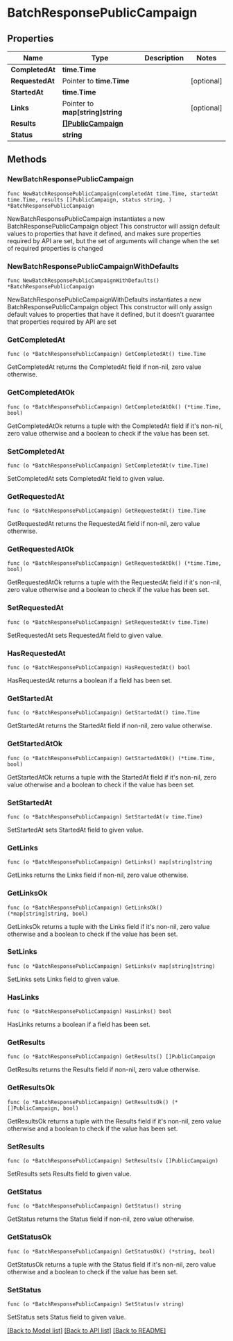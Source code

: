 # BatchResponsePublicCampaign

## Properties

Name | Type | Description | Notes
------------ | ------------- | ------------- | -------------
**CompletedAt** | **time.Time** |  | 
**RequestedAt** | Pointer to **time.Time** |  | [optional] 
**StartedAt** | **time.Time** |  | 
**Links** | Pointer to **map[string]string** |  | [optional] 
**Results** | [**[]PublicCampaign**](PublicCampaign.md) |  | 
**Status** | **string** |  | 

## Methods

### NewBatchResponsePublicCampaign

`func NewBatchResponsePublicCampaign(completedAt time.Time, startedAt time.Time, results []PublicCampaign, status string, ) *BatchResponsePublicCampaign`

NewBatchResponsePublicCampaign instantiates a new BatchResponsePublicCampaign object
This constructor will assign default values to properties that have it defined,
and makes sure properties required by API are set, but the set of arguments
will change when the set of required properties is changed

### NewBatchResponsePublicCampaignWithDefaults

`func NewBatchResponsePublicCampaignWithDefaults() *BatchResponsePublicCampaign`

NewBatchResponsePublicCampaignWithDefaults instantiates a new BatchResponsePublicCampaign object
This constructor will only assign default values to properties that have it defined,
but it doesn't guarantee that properties required by API are set

### GetCompletedAt

`func (o *BatchResponsePublicCampaign) GetCompletedAt() time.Time`

GetCompletedAt returns the CompletedAt field if non-nil, zero value otherwise.

### GetCompletedAtOk

`func (o *BatchResponsePublicCampaign) GetCompletedAtOk() (*time.Time, bool)`

GetCompletedAtOk returns a tuple with the CompletedAt field if it's non-nil, zero value otherwise
and a boolean to check if the value has been set.

### SetCompletedAt

`func (o *BatchResponsePublicCampaign) SetCompletedAt(v time.Time)`

SetCompletedAt sets CompletedAt field to given value.


### GetRequestedAt

`func (o *BatchResponsePublicCampaign) GetRequestedAt() time.Time`

GetRequestedAt returns the RequestedAt field if non-nil, zero value otherwise.

### GetRequestedAtOk

`func (o *BatchResponsePublicCampaign) GetRequestedAtOk() (*time.Time, bool)`

GetRequestedAtOk returns a tuple with the RequestedAt field if it's non-nil, zero value otherwise
and a boolean to check if the value has been set.

### SetRequestedAt

`func (o *BatchResponsePublicCampaign) SetRequestedAt(v time.Time)`

SetRequestedAt sets RequestedAt field to given value.

### HasRequestedAt

`func (o *BatchResponsePublicCampaign) HasRequestedAt() bool`

HasRequestedAt returns a boolean if a field has been set.

### GetStartedAt

`func (o *BatchResponsePublicCampaign) GetStartedAt() time.Time`

GetStartedAt returns the StartedAt field if non-nil, zero value otherwise.

### GetStartedAtOk

`func (o *BatchResponsePublicCampaign) GetStartedAtOk() (*time.Time, bool)`

GetStartedAtOk returns a tuple with the StartedAt field if it's non-nil, zero value otherwise
and a boolean to check if the value has been set.

### SetStartedAt

`func (o *BatchResponsePublicCampaign) SetStartedAt(v time.Time)`

SetStartedAt sets StartedAt field to given value.


### GetLinks

`func (o *BatchResponsePublicCampaign) GetLinks() map[string]string`

GetLinks returns the Links field if non-nil, zero value otherwise.

### GetLinksOk

`func (o *BatchResponsePublicCampaign) GetLinksOk() (*map[string]string, bool)`

GetLinksOk returns a tuple with the Links field if it's non-nil, zero value otherwise
and a boolean to check if the value has been set.

### SetLinks

`func (o *BatchResponsePublicCampaign) SetLinks(v map[string]string)`

SetLinks sets Links field to given value.

### HasLinks

`func (o *BatchResponsePublicCampaign) HasLinks() bool`

HasLinks returns a boolean if a field has been set.

### GetResults

`func (o *BatchResponsePublicCampaign) GetResults() []PublicCampaign`

GetResults returns the Results field if non-nil, zero value otherwise.

### GetResultsOk

`func (o *BatchResponsePublicCampaign) GetResultsOk() (*[]PublicCampaign, bool)`

GetResultsOk returns a tuple with the Results field if it's non-nil, zero value otherwise
and a boolean to check if the value has been set.

### SetResults

`func (o *BatchResponsePublicCampaign) SetResults(v []PublicCampaign)`

SetResults sets Results field to given value.


### GetStatus

`func (o *BatchResponsePublicCampaign) GetStatus() string`

GetStatus returns the Status field if non-nil, zero value otherwise.

### GetStatusOk

`func (o *BatchResponsePublicCampaign) GetStatusOk() (*string, bool)`

GetStatusOk returns a tuple with the Status field if it's non-nil, zero value otherwise
and a boolean to check if the value has been set.

### SetStatus

`func (o *BatchResponsePublicCampaign) SetStatus(v string)`

SetStatus sets Status field to given value.



[[Back to Model list]](../README.md#documentation-for-models) [[Back to API list]](../README.md#documentation-for-api-endpoints) [[Back to README]](../README.md)


